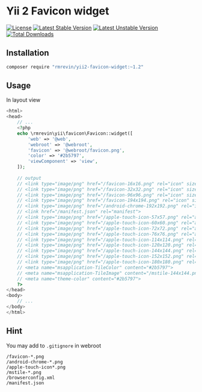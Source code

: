 Yii 2 Favicon widget
====================
[![License](https://poser.pugx.org/rmrevin/yii2-favicon-widget/license.svg)](https://packagist.org/packages/rmrevin/yii2-favicon-widget)
[![Latest Stable Version](https://poser.pugx.org/rmrevin/yii2-favicon-widget/v/stable.svg)](https://packagist.org/packages/rmrevin/yii2-favicon-widget)
[![Latest Unstable Version](https://poser.pugx.org/rmrevin/yii2-favicon-widget/v/unstable.svg)](https://packagist.org/packages/rmrevin/yii2-favicon-widget)
[![Total Downloads](https://poser.pugx.org/rmrevin/yii2-favicon-widget/downloads.svg)](https://packagist.org/packages/rmrevin/yii2-favicon-widget)

Installation
------------
```bash
composer require "rmrevin/yii2-favicon-widget:~1.2"
```

Usage
-----
In layout view
```php
<html>
<head>
    // ...
    <?php
    echo \rmrevin\yii\favicon\Favicon::widget([
        'web' => '@web',
        'webroot' => '@webroot',
        'favicon' => '@webroot/favicon.png',
        'color' => '#2b5797',
        'viewComponent' => 'view',
    ]);
    
    // output 
    // <link type="image/png" href="/favicon-16x16.png" rel="icon" sizes="16x16">
    // <link type="image/png" href="/favicon-32x32.png" rel="icon" sizes="32x32">
    // <link type="image/png" href="/favicon-96x96.png" rel="icon" sizes="96x96">
    // <link type="image/png" href="/favicon-194x194.png" rel="icon" sizes="194x194">
    // <link type="image/png" href="/android-chrome-192x192.png" rel="icon" sizes="192x192">
    // <link href="/manifest.json" rel="manifest">
    // <link type="image/png" href="/apple-touch-icon-57x57.png" rel="apple-touch-icon" sizes="57x57">
    // <link type="image/png" href="/apple-touch-icon-60x60.png" rel="apple-touch-icon" sizes="60x60">
    // <link type="image/png" href="/apple-touch-icon-72x72.png" rel="apple-touch-icon" sizes="72x72">
    // <link type="image/png" href="/apple-touch-icon-76x76.png" rel="apple-touch-icon" sizes="76x76">
    // <link type="image/png" href="/apple-touch-icon-114x114.png" rel="apple-touch-icon" sizes="114x114">
    // <link type="image/png" href="/apple-touch-icon-120x120.png" rel="apple-touch-icon" sizes="120x120">
    // <link type="image/png" href="/apple-touch-icon-144x144.png" rel="apple-touch-icon" sizes="144x144">
    // <link type="image/png" href="/apple-touch-icon-152x152.png" rel="apple-touch-icon" sizes="152x152">
    // <link type="image/png" href="/apple-touch-icon-180x180.png" rel="apple-touch-icon" sizes="180x180">
    // <meta name="msapplication-TileColor" content="#2b5797">
    // <meta name="msapplication-TileImage" content="/mstile-144x144.png">
    // <meta name="theme-color" content="#2b5797">
    ?>
</head>
<body>
    // ...
</body>
</html>
```

Hint
----
You may add to `.gitignore` in webroot
```
/favicon-*.png
/android-chrome-*.png
/apple-touch-icon*.png
/mstile-*.png
/browserconfig.xml
/manifest.json
```
